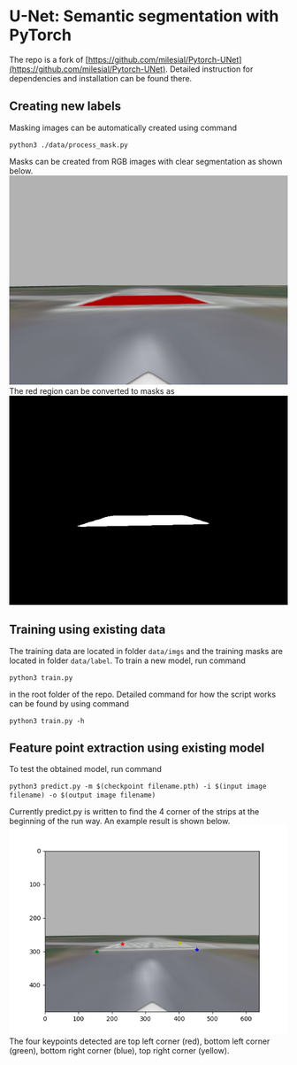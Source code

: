 # U-Net: Semantic segmentation with PyTorch
The repo is a fork of [https://github.com/milesial/Pytorch-UNet](https://github.com/milesial/Pytorch-UNet). Detailed instruction for dependencies and installation can be found there. 
## Creating new labels
Masking images can be automatically created using command
```
python3 ./data/process_mask.py
```
Masks can be created from RGB images with clear segmentation as shown below.
![Segmented Image](data/masks/img_orig_2500.jpg)
The red region can be converted to masks as 
![Mask Image](data/label/img_orig_2500.png)

## Training using existing data
The training data are located in folder ``data/imgs`` and the training masks are located in folder ``data/label``. To train a new model, run command 
```
python3 train.py
```
in the root folder of the repo. Detailed command for how the script works can be found by using command 
```
python3 train.py -h
```

## Feature point extraction using existing model
To test the obtained model, run command 
```
python3 predict.py -m $(checkpoint filename.pth) -i $(input image filename) -o $(output image filename)
```
Currently predict.py is written to find the 4 corner of the strips at the beginning of the run way. An example result is shown below.
![Keypoint Image](Figure_1.png)
The four keypoints detected are top left corner (red), bottom left corner (green), bottom right corner (blue), top right corner (yellow). 
